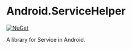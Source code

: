 # Android.ServiceHelper

[![NuGet](https://img.shields.io/nuget/v/Asjc.Android.ServiceHelper)](https://www.nuget.org/packages/Asjc.Android.ServiceHelper/)

A library for Service in Android.